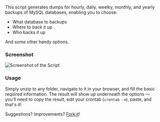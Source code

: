 This script generates dumps for hourly, daily, weelky, monthly, and yearly backups of MySQL databases, enabling you to choose:

- What database to backups
- Where to back it up
- Who backs it up

And some other handy options.

### Screenshot

![Screenshot of the Script](http://i.imgur.com/TFEDE.png "Screenshot of the Script running")

### Usage

Simply unzip to any folder, navigate to it in your browser, and fill the basic required information. The result will show up underneath the options — you'll need to copy the result, edit your crontab (`crontab -e`), paste, and that's it!

Suggestions? Improvements? [Fork it][Fork]!

[Fork]: https://github.com/AeroCross/php-crongen/fork